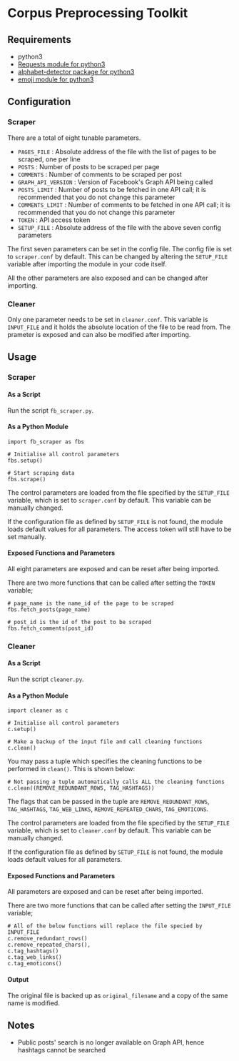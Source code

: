 # Corpus Preprocessing Toolkit

## Requirements

- python3
- [Requests module for python3](http://docs.python-requests.org/en/master/)
- [alphabet-detector package for python3](https://github.com/EliFinkelshteyn/alphabet-detector)
- [emoji module for python3](https://pypi.python.org/pypi/emoji)

## Configuration

### Scraper

There are a total of eight tunable parameters.

- `PAGES_FILE`          :   Absolute address of the file with the list of pages to be scraped, one per line
- `POSTS`               :   Number of posts to be scraped per page
- `COMMENTS`            :   Number of comments to be scraped per post
- `GRAPH_API_VERSION`   :   Version of Facebook's Graph API being called
- `POSTS_LIMIT`         :   Number of posts to be fetched in one API call; it is recommended that you do not change this parameter
- `COMMENTS_LIMIT`      :   Number of comments to be fetched in one API call; it is recommended that you do not change this parameter
- `TOKEN`               :   API access token
- `SETUP_FILE`          :   Absolute address of the file with the above seven config parameters

The first seven parameters can be set in the config file. The config file is set to `scraper.conf` by default. This can be changed by altering the `SETUP_FILE` variable after importing the module in your code itself.

All the other parameters are also exposed and can be changed after importing.

### Cleaner

Only one parameter needs to be set in `cleaner.conf`. This variable is `INPUT_FILE` and it holds the absolute location of the file to be read from. The prameter is exposed and can also be modified after importing.

## Usage

### Scraper

#### As a Script

Run the script `fb_scraper.py`.

#### As a Python Module

```
import fb_scraper as fbs

# Initialise all control parameters
fbs.setup()

# Start scraping data
fbs.scrape()
```
The control parameters are loaded from the file specified by the `SETUP_FILE` variable, which is set to `scraper.conf` by default. This variable can be manually changed.

If the configuration file as defined by `SETUP_FILE` is not found, the module loads default values for all parameters. The access token will still have to be set manually.

#### Exposed Functions and Parameters

All eight parameters are exposed and can be reset after being imported.

There are two more functions that can be called after setting the `TOKEN` variable;
```
# page_name is the name_id of the page to be scraped
fbs.fetch_posts(page_name)
```
```
# post_id is the id of the post to be scraped
fbs.fetch_comments(post_id)
```

### Cleaner

#### As a Script

Run the script `cleaner.py`.

#### As a Python Module

```
import cleaner as c

# Initialise all control parameters
c.setup()

# Make a backup of the input file and call cleaning functions
c.clean()
```
You may pass a tuple which specifies the cleaning functions to be performed in `clean()`. This is shown below:
```
# Not passing a tuple automatically calls ALL the cleaning functions
c.clean((REMOVE_REDUNDANT_ROWS, TAG_HASHTAGS))
```
The flags that can be passed in the tuple are `REMOVE_REDUNDANT_ROWS`, `TAG_HASHTAGS`, `TAG_WEB_LINKS`, `REMOVE_REPEATED_CHARS`, `TAG_EMOTICONS`.

The control parameters are loaded from the file specified by the `SETUP_FILE` variable, which is set to `cleaner.conf` by default. This variable can be manually changed.

If the configuration file as defined by `SETUP_FILE` is not found, the module loads default values for all parameters.

#### Exposed Functions and Parameters

All parameters are exposed and can be reset after being imported.

There are two more functions that can be called after setting the `INPUT_FILE` variable;
```
# All of the below functions will replace the file specied by INPUT_FILE
c.remove_redundant_rows()
c.remove_repeated_chars(),
c.tag_hashtags()
c.tag_web_links()
c.tag_emoticons()
```

#### Output
The original file is backed up as `original_filename` and a copy of the same name is modified.

## Notes

- Public posts' search is no longer available on Graph API, hence hashtags cannot be searched